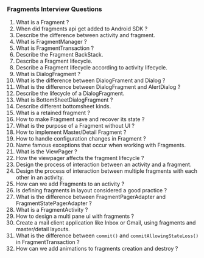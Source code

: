 ### Fragments Interview Questions

1. What is a Fragment ?
2. When did fragments api get added to Android SDK ?
3. Describe the difference between activity and fragment.
4. What is FragmentManager ?
5. What is FragmentTransaction ?
6. Describe the Fragment BackStack.
7. Describe a Fragment lifecycle.
8. Describe a Fragment lifecycle according to activity lifecycle.
9. What is DialogFragment ?
10. What is the difference between DialogFrament and Dialog ?
11. What is the difference between DialogFragment and AlertDialog ?
12. Describe the lifecycle of a DialogFragment.
13. What is BottomSheetDialogFragment ?
14. Describe different bottomsheet kinds.
15. What is a retained fragment ?
16. How to make Fragment save and recover its state ?
17. What is the purpose of a Fragment without UI ?
18. How to implement Master/Detail Fragment ?
19. How to handle configuration changes in Fragment ?
20. Name famous exceptions that occur when working with Fragments.
21. What is the ViewPager ?
22. How the viewpager affects the fragment lifecycle ?
23. Design the process of interaction between an activity and a fragment.
24. Design the process of interaction between multiple fragments with each other in an activity.
25. How can we add Fragments to an activity ?
26. Is defining fragments in layout considered a good practice ?
27. What is the difference between FragmentPagerAdapter and FragmentStatePagerAdapter ?
28. What is a FragmentActivity ?
29. How to design a multi pane ui with fragments ?
30. Create a mail client application like Inbox or Gmail, using fragments and master/detail layouts.
31. What is the difference between `commit()` and `commitAllowingStateLoss()` in FragmentTransaction ?
32. How can we add animations to fragments creation and destroy ?
